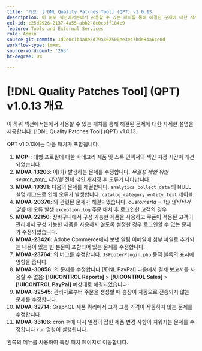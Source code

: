 ```yaml
---
title: '개요: [!DNL Quality Patches Tool] (QPT) v1.0.13'
description: 이 하위 섹션에서는에서 사용할 수 있는 패치를 통해 해결된 문제에 대한 자세한 설명을 제공합니다. [!DNL Quality Patches Tool] (QPT) v1.0.13.
exl-id: c25d2926-2137-4a55-abb2-8c0cbff184c9
feature: Tools and External Services
role: Admin
source-git-commit: 1d2e0c1b4a8e3d79a362500ee3ec7bde84a6ce0d
workflow-type: tm+mt
source-wordcount: '263'
ht-degree: 0%

---
```


# [!DNL Quality Patches Tool] (QPT) v1.0.13 개요

이 하위 섹션에서는에서 사용할 수 있는 패치를 통해 해결된 문제에 대한 자세한 설명을 제공합니다. [!DNL Quality Patches Tool] (QPT) v1.0.13.

QPT v1.0.13에는 다음 패치가 포함됩니다.

1. **MCP-**: 대형 프로필에 대한 카테고리 제품 및 스톡 인덱서의 색인 지정 시간이 개선되었습니다.
1. **MDVA-13203**: 이(가) 발생하는 문제를 수정합니다. *무결성 제한 위반 search_tmp_ 테이블* 전체 색인 재지정 후 오류가 나타납니다.
1. **MDVA-19391**: 다음의 문제를 해결합니다. `analytics_collect_data` 의 NULL 설명 레코드로 인해 오류가 발생합니다. `catalog_category_entity_text` 테이블.
1. **MDVA-20376**: 와 관련된 문제가 해결되었습니다. *customerId = 1인 엔티티가 없음* 에 오류 발생 `exception.log` 주문 배치 후 로그인한 고객의 경우
1. **MDVA-22150**: 장바구니에서 구성 가능한 제품을 사용하고 쿠폰이 적용된 고객이 관리에서 구성 가능한 제품을 사용하지 않도록 설정한 경우 로그인할 수 없는 문제가 수정되었습니다.
1. **MDVA-23426**: Adobe Commerce에서 보낸 알림 이메일에 첨부 파일로 추가되는 내용이 있는 빈 본문이 포함되어 있는 문제를 수정합니다.
1. **MDVA-23764**: 의 버그를 수정합니다. `JsFooterPlugin.php` 동적 블록의 표시에 영향을 줍니다.
1. **MDVA-30858**: 의 문제를 수정합니다 [!DNL PayPal] 다음에서 결제 보고서를 사용할 수 없음: **[!UICONTROL Reports]** > **[!UICONTROL Sales]** > **[!UICONTROL PayPal]** 예상대로 해결되었습니다.
1. **MDVA-32545**: 관리자로부터 주문을 생성할 때 송장이 자동으로 전송되지 않는 문제를 수정합니다.
1. **MDVA-32714**: GraphQL 제품 쿼리에서 고객 그룹 가격이 작동하지 않는 문제를 수정합니다.
1. **MDVA-33106**: cron 후에 다시 일정이 잡힌 제품 변경 사항이 지워지는 문제를 수정합니다 `run` 명령이 실행됩니다.

왼쪽의 메뉴를 사용하여 특정 패치 페이지로 이동합니다.
